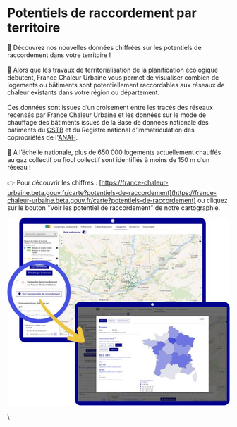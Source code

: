# Potentiels de raccordement par territoire

📢 Découvrez nos nouvelles données chiffrées sur les potentiels de raccordement dans votre territoire !\
\
🔎 Alors que les travaux de territorialisation de la planification écologique débutent, France Chaleur Urbaine vous permet de visualiser combien de logements ou bâtiments sont potentiellement raccordables aux réseaux de chaleur existants dans votre région ou département.\
\
Ces données sont issues d’un croisement entre les tracés des réseaux recensés par France Chaleur Urbaine et les données sur le mode de chauffage des bâtiments issues de la Base de données nationale des bâtiments du [CSTB](http://www.cstb.fr/fr/) et du Registre national d’immatriculation des copropriétés de l'[ANAH](https://www.anah.gouv.fr/).\
\
🏢 A l’échelle nationale, plus de 650 000 logements actuellement chauffés au gaz collectif ou fioul collectif sont identifiés à moins de 150 m d’un réseau !\
\
👉 Pour découvrir les chiffres : [https://france-chaleur-urbaine.beta.gouv.fr/carte?potentiels-de-raccordement](https://france-chaleur-urbaine.beta.gouv.fr/carte?potentiels-de-raccordement) ou cliquez sur le bouton "Voir les potentiel de raccordement" de notre cartographie.

![](.gitbook/assets/potentiel.jpeg)

\
